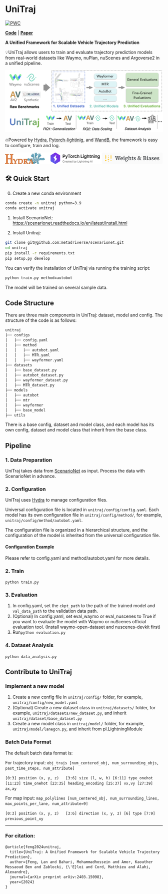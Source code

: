 # UniTraj
[![PWC](https://img.shields.io/endpoint.svg?url=https://paperswithcode.com/badge/unitraj-a-unified-framework-for-scalable/trajectory-prediction-on-nuscenes)](https://paperswithcode.com/sota/trajectory-prediction-on-nuscenes?p=unitraj-a-unified-framework-for-scalable)

[**Code**](https://github.com/vita-epfl/UniTraj) |
[**Paper**](https://arxiv.org/pdf/2403.15098.pdf)

**A Unified Framework for Scalable Vehicle Trajectory Prediction**

💡UniTraj allows users to train and evaluate trajectory prediction models from real-world datasets like Waymo, nuPlan, 
nuScenes and Argoverse2 in a unified pipeline. 

![system](docs/assets/framework.png)

🔥Powered by [Hydra](https://hydra.cc/docs/intro/), [Pytorch-lightinig](https://lightning.ai/docs/pytorch/stable/), and [WandB](https://wandb.ai/site), the framework is easy to configure, train and log.

![system](docs/assets/support.png)

## 🛠 Quick Start
0. Create a new conda environment
```bash
conda create -n unitraj python=3.9
conda activate unitraj
```
1. Install ScenarioNet: https://scenarionet.readthedocs.io/en/latest/install.html

2. Install Unitraj:
```bash
git clone git@github.com:metadriverse/scenarionet.git
cd unitraj
pip install -r requirements.txt
pip setup.py develop
```

You can verify the installation of UniTraj via running the training script:
```bash
python train.py method=autobot
```
The model will be trained on several sample data.

## Code Structure
There are three main components in UniTraj: dataset, model and config.
The structure of the code is as follows:
```
unitraj
├── configs
│   ├── config.yaml
│   ├── method
│   │   ├── autobot.yaml
│   │   ├── MTR.yaml
│   │   ├── wayformer.yaml
├── datasets
│   ├── base_dataset.py
│   ├── autobot_dataset.py
│   ├── wayformer_dataset.py
│   ├── MTR_dataset.py
├── models
│   ├── autobot
│   ├── mtr
│   ├── wayformer
│   ├── base_model
├── utils
```
There is a base config, dataset and model class, and each model has its own config, dataset and model class that inherit from the base class.

## Pipeline
### 1. Data Preparation
UniTraj takes data from [ScenarioNet](https://github.com/metadriverse/scenarionet) as input. Process the data with ScenarioNet in advance.

### 2. Configuration
UniTraj uses [Hydra](https://hydra.cc/docs/intro/) to manage configuration files.

Universal configuration file is located in `unitraj/config/config.yaml`.
Each model has its own configuration file in `unitraj/config/method/`, for example, `unitraj/config/method/autobot.yaml`.

The configuration file is organized in a hierarchical structure, and the configuration of the model is inherited from the universal configuration file.

#### Configuration Example
Please refer to config.yaml and method/autobot.yaml for more details.

### 2. Train
```python train.py```

### 3. Evaluation
1. In config.yaml, set the `ckpt_path` to the path of the trained model and `val_data_path` to the validation data path.
2. (Optional) In config.yaml, set eval_waymo or eval_nuscenes to True if you want to evaluate the model with Waymo or nuScenes official evaluation tool. (Install waymo-open-dataset and nuscenes-devkit first)
3. Run```python evaluation.py```

### 4. Dataset Analysis
```python data_analysis.py```


## Contribute to UniTraj
### Implement a new model
1. Create a new config file in `unitraj/config/` folder, for example, `unitraj/config/new_model.yaml`
2. (Optional) Create a new dataset class in `unitraj/datasets/` folder, for example, `unitraj/datasets/new_dataset.py`, and inherit `unitraj/dataset/base_dataset.py`
2. Create a new model class in `unitraj/model/` folder, for example, `unitraj/model/lanegcn.py`, and inherit from pl.LightningModule

### Batch Data Format
The default batch data format is: 

For trajectory input:
``obj_trajs [num_centered_obj, num_surrounding_objs, past_time_steps, num_attribute]
``

``
[0:3] position (x, y, z)  
[3:6] size (l, w, h)
[6:11] type_onehot
[11:23] time_onehot
[23:35] heading_encoding
[25:37] vx,vy
[27:39] ax,ay
``

For map input:
``
map_polylines [num_centered_obj, num_surrounding_lines, max_points_per_lane, num_attribute=9]
``

``
[0:3] position (x, y, z)  
[3:6] direction (x, y, z)
[6] type
[7:9] previous_point_xy 
``

[//]: # (## Training on RCP)

[//]: # (0. Install runAI CLI and Kubernetes: https://wiki.rcp.epfl.ch/home/CaaS/Quick_Start)

[//]: # (1. Update the unitraj/run_rcp/wandb-secret.yaml according to the instruction: https://wiki.rcp.epfl.ch/en/home/CaaS/how-to-use-secret )

[//]: # (2. Clone the repo to RCP server, and modify the config file)

[//]: # (3. Modify the unitraj/run_rcp/train.yaml, especially configs related to file path, username, etc.)

[//]: # (3. Run the following command to train on RCP server)

[//]: # (```kubectl create -f train.yaml```)

---

### For citation:
```
@article{feng2024unitraj,
  title={UniTraj: A Unified Framework for Scalable Vehicle Trajectory Prediction},
  author={Feng, Lan and Bahari, Mohammadhossein and Amor, Kaouther Messaoud Ben and Zablocki, {\'E}loi and Cord, Matthieu and Alahi, Alexandre},
  journal={arXiv preprint arXiv:2403.15098},
  year={2024}
}

